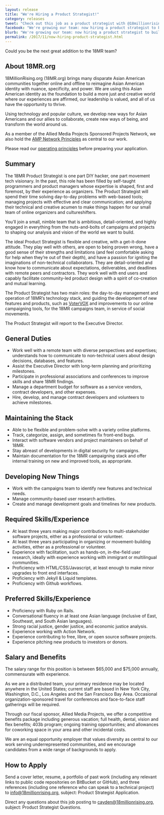 ```yaml
---
layout: release
title: "We're Hiring a Product Strategist!"
category: releases
tweet: "Check out this job as a product strategist with @18millionrising: "
facebook: "We're growing our team: now hiring a product strategist to build and manage tech for social movements!"
blurb: "We're growing our team: now hiring a product strategist to build and manage tech for social movements!"
permalink: /2017/11/now-hiring-product-strategist.html
---
```


Could you be the next great addition to the 18MR team?

## About 18MR.org
18MillionRising.org (18MR.org) brings many disparate Asian American communities together online and offline to reimagine Asian American identity with nuance, specificity, and power. We are using this Asian American identity as the foundation to build a more just and creative world where our experiences are affirmed, our leadership is valued, and all of us have the opportunity to thrive.

Using technology and popular culture, we develop new ways for Asian Americans and our allies to collaborate, create new ways of being, and transform the world around us.

As a member of the Allied Media Projects Sponsored Projects Network, we also hold the [AMP Network Principles](https://www.alliedmedia.org/about/network-principles) as central to our work.

Please read our [operating principles](https://18millionrising.org/about) before preparing your application.

## Summary
The 18MR Product Strategist is one part DIY hacker, one part movement tech visionary. In the past, this role has been filled by self-taught programmers and product managers whose expertise is shaped, first and foremost, by their experience as organizers. The Product Strategist will spend their time solving day-to-day problems with web-based tools; managing projects with effective and clear communication; and applying their technical and creative acumen to make things happen for our small team of online organizers and cultureshifters.

You’ll join a small, nimble team that is ambitious, detail-oriented, and highly engaged in everything from the nuts-and-bolts of campaigns and projects to shaping our analysis and vision of the world we want to build.

The ideal Product Strategist is flexible and creative, with a get-it-done attitude. They play well with others, are open to being proven wrong, have a good sense of their strengths and limitations (and feel comfortable asking for help when they’re out of their depth), and have a passion for igniting the imaginations of non-technical collaborators. They are detail-oriented and know how to communicate about expectations, deliverables, and deadlines with remote peers and contractors. They work well with end users and capably facilitate community-led product design with a spirit of co-creation and mutual learning.

The Product Strategist has two main roles: the day-to-day management and operation of 18MR’s technology stack, and guiding the development of new features and products, such as [VoterVOX](https://www.votervox.org) and improvements to our online campaigning tools, for the 18MR campaigns team, in service of social movements.

The Product Strategist will report to the Executive Director.

## General Duties

- Work well with a remote team with diverse perspectives and expertises; understands how to communicate to non-technical users about design decisions, databases, and features.
- Assist the Executive Director with long-term planning and prioritizing milestones.
- Participate in professional associations and conferences to improve skills and share 18MR findings.
- Manage a department budget for software as a service vendors, contract developers, and other expenses.
- Hire, develop, and manage contract developers and volunteers to achieve milestones.

## Maintaining the Stack

- Able to be flexible and problem-solve with a variety online platforms.
- Track, categorize, assign, and sometimes fix front-end bugs.
- Interact with software vendors and project maintainers on behalf of 18MR.
- Stay abreast of developments in digital security for campaigns.
- Maintain documentation for the 18MR campaigning stack and offer internal training on new and improved tools, as appropriate.

## Developing New Things

- Work with the campaigns team to identify new features and technical needs.
- Manage community-based user research activities.
- Create and manage development goals and timelines for new products.

## Required Skills/Experience

- At least three years making major contributions to multi-stakeholder software projects, either as a professional or volunteer.
- At least three years participating in organizing or movement-building activities, either as a professional or volunteer.
- Experience with facilitation, such as hands-on, in-the-field user research, ideally with experience working with immigrant or multilingual communities.
- Proficiency with HTML/CSS/Javascript, at least enough to make minor upgrades to front end interfaces.
- Proficiency with Jekyll & Liquid templates.
- Proficiency with Github workflows.

## Preferred Skills/Experience

- Proficiency with Ruby on Rails.
- Conversational fluency in at least one Asian language (inclusive of East, Southeast, and South Asian languages).
- Strong racial justice, gender justice, and economic justice analysis.
- Experience working with Action Network.
- Experience contributing to free, libre, or open source software projects.
- Experience pitching new products to investors or donors.

## Salary and Benefits

The salary range for this position is between $65,000 and $75,000 annually, commensurate with experience.

As we are a distributed team, your primary residence may be located anywhere in the United States; current staff are based in New York City, Washington, D.C., Los Angeles and the San Francisco Bay Area. Occasional organization-sponsored travel for conferences and face-to-face staff gatherings will be required.

Through our fiscal sponsor, Allied Media Projects, we offer a competitive benefits package including generous vacation; full health, dental, vision and flex benefits; 403b program; ongoing training opportunities; and allowances for coworking space in your area and other incidental costs.

We are an equal opportunity employer that values diversity as central to our work serving underrepresented communities, and we encourage candidates from a wide range of backgrounds to apply.

## How to Apply

Send a cover letter, resume, a portfolio of past work (including any relevant links to public code repositories on BitBucket or GitHub), and three references (including one reference who can speak to a technical project) to [info@18millionrising.org](mailto:info@18millionrising.org), subject: Product Strategist Application. 

Direct any questions about this job posting to [cayden@18millionrising.org](mailto:cayden@18millionrising.org), subject: Product Strategist Questions.